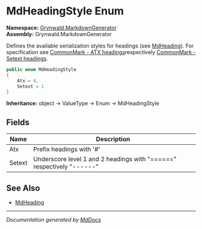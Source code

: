 ﻿<!--  
  <auto-generated>   
    The contents of this file were generated by a tool.  
    Changes to this file may be list if the file is regenerated  
  </auto-generated>   
-->

# MdHeadingStyle Enum

**Namespace:** [Grynwald.MarkdownGenerator](../index.md)  
**Assembly:** Grynwald.MarkdownGenerator

Defines the available serialization styles for headings (see [MdHeading](../MdHeading/index.md)). For specification see [CommonMark \- ATX headings](https://spec.commonmark.org/0.28/#atx-headings)respectively [CommonMark \- Setext headings](https://spec.commonmark.org/0.28/#setext-headings).

```csharp
public enum MdHeadingStyle
{
    Atx = 0,
    Setext = 1
}
```

**Inheritance:** object → ValueType → Enum → MdHeadingStyle

## Fields

| Name   | Description                                                                       |
| ------ | --------------------------------------------------------------------------------- |
| Atx    | Prefix headings with '\#'                                                         |
| Setext | Underscore level 1 and 2 headings with "\=\=\=\=\=\=" respectively "\-\-\-\-\-\-" |

## See Also

- [MdHeading](../MdHeading/index.md)

___

*Documentation generated by [MdDocs](https://github.com/ap0llo/mddocs)*
